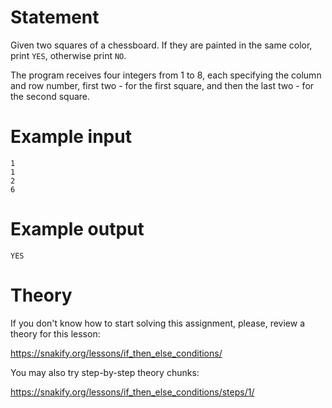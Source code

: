 # Statement

Given two squares of a chessboard. If they are painted in the same color, print `YES`, otherwise print `NO`.

The program receives four integers from 1 to 8, each specifying the column and row number, first two - for the first square, and then the last two - for the second square.


 

# Example input

```
1
1
2
6
```

# Example output

```
YES
```

# Theory

If you don't know how to start solving this assignment, please, review a theory for this lesson:

https://snakify.org/lessons/if_then_else_conditions/


You may also try step-by-step theory chunks:

https://snakify.org/lessons/if_then_else_conditions/steps/1/